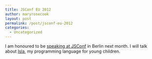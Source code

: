 ```yaml
---
title: JSConf EU 2012
author: maryrosecook
layout: post
permalink: /post/jsconf-eu-2012
categories:
  - Uncategorized
---
```

I am honoured to be [speaking at JSConf][1] in Berlin next month. I will talk about [Isla][2], my programming language for young children.

 [1]: http://2012.jsconf.eu/speaker/2012/08/30/a-programming-language-for-children.html
 [2]: http://islalanguage.org